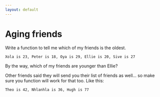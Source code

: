 ```yaml
---
layout: default
---
```


# Aging friends

Write a function to tell me which of my friends is the oldest.

`Xola is 23, Peter is 18, Oya is 29, Ellie is 20, Sive is 27`

By the way, which of my friends are younger than Ellie?

Other friends said they will send you their list of friends as well... so make sure you function will work for that too. Like this:

`Theo is 42, Nhlanhla is 36, Hugh is 77`
